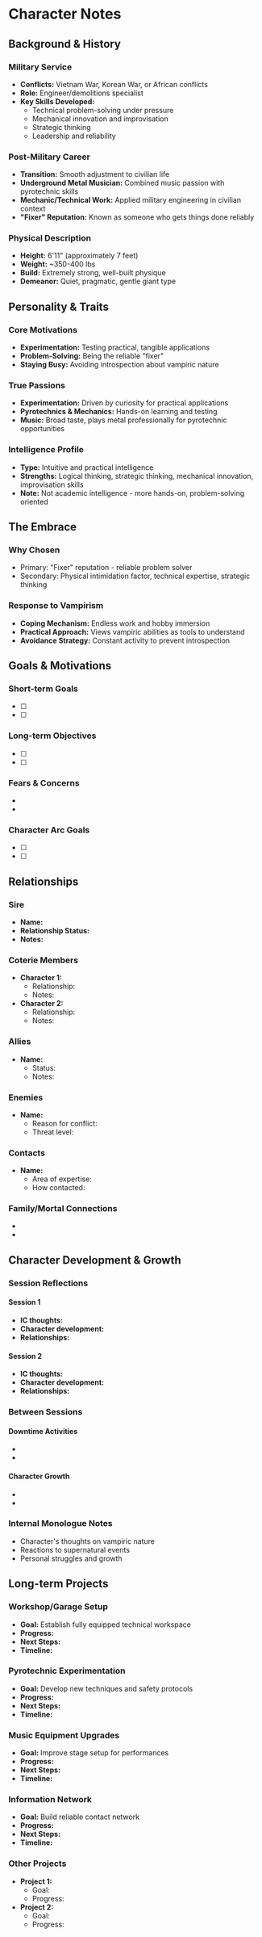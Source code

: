 # Character Notes

## Background & History

### Military Service
- **Conflicts:** Vietnam War, Korean War, or African conflicts
- **Role:** Engineer/demolitions specialist
- **Key Skills Developed:**
  - Technical problem-solving under pressure
  - Mechanical innovation and improvisation
  - Strategic thinking
  - Leadership and reliability

### Post-Military Career
- **Transition:** Smooth adjustment to civilian life
- **Underground Metal Musician:** Combined music passion with pyrotechnic skills
- **Mechanic/Technical Work:** Applied military engineering in civilian context
- **"Fixer" Reputation:** Known as someone who gets things done reliably

### Physical Description
- **Height:** 6'11" (approximately 7 feet)
- **Weight:** ~350-400 lbs
- **Build:** Extremely strong, well-built physique
- **Demeanor:** Quiet, pragmatic, gentle giant type

## Personality & Traits

### Core Motivations
- **Experimentation:** Testing practical, tangible applications
- **Problem-Solving:** Being the reliable "fixer"
- **Staying Busy:** Avoiding introspection about vampiric nature

### True Passions
- **Experimentation:** Driven by curiosity for practical applications
- **Pyrotechnics & Mechanics:** Hands-on learning and testing
- **Music:** Broad taste, plays metal professionally for pyrotechnic opportunities

### Intelligence Profile
- **Type:** Intuitive and practical intelligence
- **Strengths:** Logical thinking, strategic thinking, mechanical innovation, improvisation skills
- **Note:** Not academic intelligence - more hands-on, problem-solving oriented

## The Embrace

### Why Chosen
- Primary: "Fixer" reputation - reliable problem solver
- Secondary: Physical intimidation factor, technical expertise, strategic thinking

### Response to Vampirism
- **Coping Mechanism:** Endless work and hobby immersion
- **Practical Approach:** Views vampiric abilities as tools to understand
- **Avoidance Strategy:** Constant activity to prevent introspection

## Goals & Motivations

### Short-term Goals
- [ ] 
- [ ] 

### Long-term Objectives
- [ ] 
- [ ] 

### Fears & Concerns
- 
- 

### Character Arc Goals
- [ ] 
- [ ] 

## Relationships

### Sire
- **Name:** 
- **Relationship Status:** 
- **Notes:** 

### Coterie Members
- **Character 1:** 
  - Relationship: 
  - Notes: 
- **Character 2:** 
  - Relationship: 
  - Notes: 

### Allies
- **Name:** 
  - Status: 
  - Notes: 

### Enemies
- **Name:** 
  - Reason for conflict: 
  - Threat level: 

### Contacts
- **Name:** 
  - Area of expertise: 
  - How contacted: 

### Family/Mortal Connections
- 
- 

## Character Development & Growth

### Session Reflections

#### Session 1
- **IC thoughts:** 
- **Character development:** 
- **Relationships:** 

#### Session 2
- **IC thoughts:** 
- **Character development:** 
- **Relationships:** 

### Between Sessions

#### Downtime Activities
- 
- 

#### Character Growth
- 
- 

### Internal Monologue Notes
- Character's thoughts on vampiric nature
- Reactions to supernatural events
- Personal struggles and growth

## Long-term Projects

### Workshop/Garage Setup
- **Goal:** Establish fully equipped technical workspace
- **Progress:** 
- **Next Steps:** 
- **Timeline:** 

### Pyrotechnic Experimentation
- **Goal:** Develop new techniques and safety protocols
- **Progress:** 
- **Next Steps:** 
- **Timeline:** 

### Music Equipment Upgrades
- **Goal:** Improve stage setup for performances
- **Progress:** 
- **Next Steps:** 
- **Timeline:** 

### Information Network
- **Goal:** Build reliable contact network
- **Progress:** 
- **Next Steps:** 
- **Timeline:** 

### Other Projects
- **Project 1:** 
  - Goal: 
  - Progress: 
- **Project 2:** 
  - Goal: 
  - Progress: 